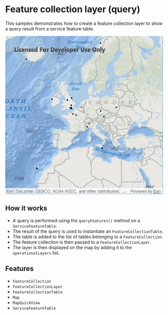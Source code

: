 # Feature collection layer (query)

This samples demonstrates how to create a feature collection layer to show a query result from a service feature table.

![](screenshot.png)

## How it works

- A query is performed using the `queryFeatures()` method on a `ServiceFeatureTable`.
- The result of the query is used to instantiate an `FeatureCollectionTable`.
- The table is added to the list of tables belonging to a `FeatureCollection`.
- The feature collection is then passed to a `FeatureCollectionLayer`.
- The layer is then displayed on the map by adding it to the `operationalLayers` list.

## Features

- `FeatureCollection`
- `FeatureCollectionLayer`
- `FeatureCollectionTable`
- `Map`
- `MapQuickView`
- `ServiceFeatureTable`

